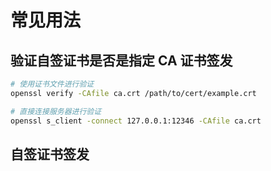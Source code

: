 # 常见用法

## 验证自签证书是否是指定 CA 证书签发

```bash
# 使用证书文件进行验证
openssl verify -CAfile ca.crt /path/to/cert/example.crt

# 直接连接服务器进行验证
openssl s_client -connect 127.0.0.1:12346 -CAfile ca.crt
```

## 自签证书签发
